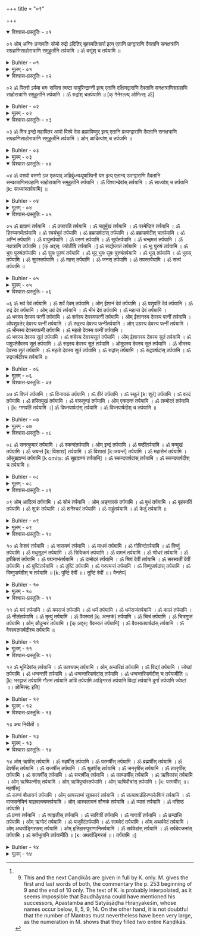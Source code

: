 +++
title = "०९"

+++

<details open><summary>विश्वास-प्रस्तुतिः - ०१</summary>

०१  ओम् अग्निः प्रजापतिः सोमो रुद्रो ऽदितिर् बृहस्पतिःसर्पा इत्य् एतानि प्राग्द्वाराणि दैवतानि सनक्षत्राणि सग्रहाणिसाहोरात्राणि समुहूर्तानि तर्पयामि । ॐ वसूंश् च तर्पयामि ॥
</details>

<details><summary>Buhler - ०१</summary>

1. 'I satiate the deities of the eastern gate, Agni, Prajāpati, Soma, Rudra, Aditi, Bṛhaspati, together with the lunar mansions, with the planets, with the days and nights, and with the Muhūrtas; Om, I also satiate the Vasus; [^1] 


[^1]:  9. This and the next Caṇḍikās are given in full by K. only. M. gives the first and last words of both, the commentary the p. 253 beginning of 9 and the end of 10 only. The text of K. is probably interpolated, as it seems impossible that Baudhāyana could have mentioned his successors, Āpastamba and Satyāṣāḍha Hiraṇyakeśin, whose names occur below, II, 5, 9, 14. On the other hand, it is not doubtful that the number of Mantras must nevertheless have been very large, as the numeration in M. shows that they filled two entire Kaṇḍikās.
</details>

<details><summary>मूलम् - ०१</summary>

०१  ओम् अग्निः प्रजापतिः सोमो रुद्रो ऽदितिर् बृहस्पतिःसर्पा इत्य् एतानि प्राग्द्वाराणि दैवतानि सनक्षत्राणि सग्रहाणिसाहोरात्राणि समुहूर्तानि तर्पयामि । ॐ वसूंश् च तर्पयामि ॥
</details>

<details open><summary>विश्वास-प्रस्तुतिः - ०२</summary>

०२  ॐ पितरो ऽर्यमा भगः सविता त्वष्टा वायुरिन्द्राग्नी इत्य् एतानि दक्षिणद्वाराणि दैवतानि सनक्षत्राणिसग्रहाणि साहोरात्राणि समुहूर्तानि तर्पयामि । ॐ रुद्रांश् चतर्पयामि ॥ [क् गेनेरल्ल्य् ओमित्स्: ॐ]
</details>

<details><summary>Buhler - ०२</summary>

2. 'Om, I satiate the deities of the southern gate, the Pitṛs, Yama, Bhaga, Savitṛ, Tvaṣṭṛ, Vāyu, Indrāgnī, together with the lunar mansions, with the planets, with the days and nights, and with the Muhūrtas; Om, I also satiate the Rudras.
</details>

<details><summary>मूलम् - ०२</summary>

०२  ॐ पितरो ऽर्यमा भगः सविता त्वष्टा वायुरिन्द्राग्नी इत्य् एतानि दक्षिणद्वाराणि दैवतानि सनक्षत्राणिसग्रहाणि साहोरात्राणि समुहूर्तानि तर्पयामि । ॐ रुद्रांश् चतर्पयामि ॥ [क् गेनेरल्ल्य् ओमित्स्: ॐ]
</details>

<details open><summary>विश्वास-प्रस्तुतिः - ०३</summary>

०३  ॐ मित्र इन्द्रो महापितर आपो विश्वे देवा ब्रह्माविष्णुर् इत्य् एतानि प्रत्यग्द्वाराणि दैवतानि सनक्षत्राणि सग्रहाणिसाहोरात्राणि समुहूर्तानि तर्पयामि । ओम् आदित्यांश् च तर्पयामि ॥
</details>

<details><summary>Buhler - ०३</summary>

3. 'Om, I satiate the deities of the western gate, Mitra, Indra, the Mahāpitṛs, the Waters, all the gods, Brahman, Viṣṇu, together with the lunar mansions, with the planets, with the days and nights, and with the Muhūrtas; Om, I also satiate the Ādityas.
</details>

<details><summary>मूलम् - ०३</summary>

०३  ॐ मित्र इन्द्रो महापितर आपो विश्वे देवा ब्रह्माविष्णुर् इत्य् एतानि प्रत्यग्द्वाराणि दैवतानि सनक्षत्राणि सग्रहाणिसाहोरात्राणि समुहूर्तानि तर्पयामि । ओम् आदित्यांश् च तर्पयामि ॥
</details>

<details open><summary>विश्वास-प्रस्तुतिः - ०४</summary>

०४  ॐ वसवो वरुणो ऽज एकपाद् अहिर्बुध्न्यःपूषाश्विनौ यम इत्य् एतान्य् उदग्द्वाराणि दैवतानि सनक्षत्राणिसग्रहाणि साहोरात्राणि समुहूर्तानि तर्पयामि । ॐ विश्वान्देवांस् तर्पयामि । ॐ साध्यांश् च तर्पयामि [k: साध्यांस्तर्पयामि] ॥
</details>

<details><summary>Buhler - ०४</summary>

4. 'Om, I satiate the deities of the northern gate, the Vasus, Varuṇa, Aja-ekapād, Ahibudhnya, Uṣas, the two Aśvins, Yama, together with . . . . . .
</details>

<details><summary>मूलम् - ०४</summary>

०४  ॐ वसवो वरुणो ऽज एकपाद् अहिर्बुध्न्यःपूषाश्विनौ यम इत्य् एतान्य् उदग्द्वाराणि दैवतानि सनक्षत्राणिसग्रहाणि साहोरात्राणि समुहूर्तानि तर्पयामि । ॐ विश्वान्देवांस् तर्पयामि । ॐ साध्यांश् च तर्पयामि [k: साध्यांस्तर्पयामि] ॥
</details>

<details open><summary>विश्वास-प्रस्तुतिः - ०५</summary>

०५  ॐ ब्रह्माणं तर्पयामि । ॐ प्रजापतिं तर्पयामि । ॐ चतुर्मुखं तर्पयामि । ॐ परमेष्ठिनं तर्पयामि । ॐ हिरण्यगर्भंतर्पयामि । ॐ स्वयंभुवं तर्पयामि । ॐ ब्रह्मपार्षदांस् तर्पयामि । ॐ ब्रह्मपार्षदीश् चतर्पयामि । ॐ अग्निं तर्पयामि । ॐ वायुंतर्पयामि । ॐ वरुणं तर्पयामि । ॐ सूर्यंतर्पयामि । ॐ चन्द्रमसं तर्पयामि । ॐ नक्षत्राणि तर्पयामि । [क् अद्द्स्: ज्योतींषि तर्पयामि ।] ॐ सद्योजातं तर्पयामि । ॐ भूः पुरुषं तर्पयामि । ॐ भुवः पुरुषंतर्पयामि । ॐ सुवः पुरुषं तर्पयामि । ॐ भूर् भुवः सुवः पुरुषंतर्पयामि । ॐ भूस् तर्पयामि । ॐ भुवस् तर्पयामि । ॐ सुवस्तर्पयामि । ॐ महस् तर्पयामि । ॐ जनस् तर्पयामि । ॐ तपस्तर्पयामि । ॐ सत्यं तर्पयामि ॥
</details>

<details><summary>Buhler - ०५</summary>

5. 'Om, I satiate all the gods; the Sādhyas; Brahman; Prajāpati; the four-faced god; Hiraṇyagarbha; Svayambhū; the male attendants of Brahman; Parameṣṭhin; the female attendants of Brahman; Agni; Vāyu; Varuṇa; Sūrya; the moon; the lunar mansions; Sadyojāta; Bhūḥ-puruṣa; Bhuvaḥ-puruṣa; Suvaḥ-puruṣa; Bhūḥ; Bhuvaḥ; Suvaḥ; Mahaḥ; Ganaḥ; Tapaḥ; Satya.
</details>

<details><summary>मूलम् - ०५</summary>

०५  ॐ ब्रह्माणं तर्पयामि । ॐ प्रजापतिं तर्पयामि । ॐ चतुर्मुखं तर्पयामि । ॐ परमेष्ठिनं तर्पयामि । ॐ हिरण्यगर्भंतर्पयामि । ॐ स्वयंभुवं तर्पयामि । ॐ ब्रह्मपार्षदांस् तर्पयामि । ॐ ब्रह्मपार्षदीश् चतर्पयामि । ॐ अग्निं तर्पयामि । ॐ वायुंतर्पयामि । ॐ वरुणं तर्पयामि । ॐ सूर्यंतर्पयामि । ॐ चन्द्रमसं तर्पयामि । ॐ नक्षत्राणि तर्पयामि । [क् अद्द्स्: ज्योतींषि तर्पयामि ।] ॐ सद्योजातं तर्पयामि । ॐ भूः पुरुषं तर्पयामि । ॐ भुवः पुरुषंतर्पयामि । ॐ सुवः पुरुषं तर्पयामि । ॐ भूर् भुवः सुवः पुरुषंतर्पयामि । ॐ भूस् तर्पयामि । ॐ भुवस् तर्पयामि । ॐ सुवस्तर्पयामि । ॐ महस् तर्पयामि । ॐ जनस् तर्पयामि । ॐ तपस्तर्पयामि । ॐ सत्यं तर्पयामि ॥
</details>

<details open><summary>विश्वास-प्रस्तुतिः - ०६</summary>

०६  ॐ भवं देवं तर्पयामि । ॐ शर्वं देवम् तर्पयामि । ओम् ईशानं देवं तर्पयामि । ॐ पशुपतिं देवं तर्पयामि । ॐ रुद्रं देवं तर्पयामि । ओम् उग्रं देवं तर्पयामि । ॐ भीमं देवं तर्पयामि । ॐ महान्तं देवं तर्पयामि ।  
ॐ भवस्य देवस्य पत्नीं तर्पयामि । ॐ शर्वस्य देवस्यपत्नीं तर्पयामि । ओम् ईशानस्य देवस्य पत्नीं तर्पयामि । ओंपशुपतेर् देवस्य पत्नीं तर्पयामि । ॐ रुद्रस्य देवस्य पत्नींतर्पयामि । ओम् उग्रस्य देवस्य पत्नीं तर्पयामि । ॐ भीमस्य देवस्यपत्नीं तर्पयामि । ॐ महतो देवस्य पत्नीं तर्पयामि ।  
ॐ भवस्य देवस्य सुतं तर्पयामि । ॐ शर्वस्य देवस्यसुतं तर्पयामि । ओम् ईशानस्य देवस्य सुतं तर्पयामि । ॐ पशुपतेर्देवस्य सुतं तर्पयामि । ॐ रुद्रस्य देवस्य सुतं तर्पयामि । ओमुग्रस्य देवस्य सुतं तर्पयामि । ॐ भीमस्य देवस्य सुतं तर्पयामि । ॐ महतो देवस्य सुतं तर्पयामि । ॐ रुद्रांस् तर्पयामि । ॐ रुद्रपार्षदांस् तर्पयामि । ॐ रुद्रपार्षदीश्च तर्पयामि ॥
</details>

<details><summary>Buhler - ०६</summary>

6. 'Om, I satiate the god Bhava; Sarva; Īśāna; Paśupati; Rudra; Ugra; Bhīmadeva; Mahādeva; the wife of the god Bhava; of the god Sarva; of the god Īśāna; of the god Paśupati; of the god Rudra; of the god Ugra; of Bhīmadeva; of Mahādeva; the son of Bhava; of Sarva; of Īśāna; of Paśupati; of Rudra; of Ugra; of Bhīmadeva; of Mahādeva; Om, I also satiate the Rudras, the attendants of Rudra.
</details>

<details><summary>मूलम् - ०६</summary>

०६  ॐ भवं देवं तर्पयामि । ॐ शर्वं देवम् तर्पयामि । ओम् ईशानं देवं तर्पयामि । ॐ पशुपतिं देवं तर्पयामि । ॐ रुद्रं देवं तर्पयामि । ओम् उग्रं देवं तर्पयामि । ॐ भीमं देवं तर्पयामि । ॐ महान्तं देवं तर्पयामि ।  
ॐ भवस्य देवस्य पत्नीं तर्पयामि । ॐ शर्वस्य देवस्यपत्नीं तर्पयामि । ओम् ईशानस्य देवस्य पत्नीं तर्पयामि । ओंपशुपतेर् देवस्य पत्नीं तर्पयामि । ॐ रुद्रस्य देवस्य पत्नींतर्पयामि । ओम् उग्रस्य देवस्य पत्नीं तर्पयामि । ॐ भीमस्य देवस्यपत्नीं तर्पयामि । ॐ महतो देवस्य पत्नीं तर्पयामि ।  
ॐ भवस्य देवस्य सुतं तर्पयामि । ॐ शर्वस्य देवस्यसुतं तर्पयामि । ओम् ईशानस्य देवस्य सुतं तर्पयामि । ॐ पशुपतेर्देवस्य सुतं तर्पयामि । ॐ रुद्रस्य देवस्य सुतं तर्पयामि । ओमुग्रस्य देवस्य सुतं तर्पयामि । ॐ भीमस्य देवस्य सुतं तर्पयामि । ॐ महतो देवस्य सुतं तर्पयामि । ॐ रुद्रांस् तर्पयामि । ॐ रुद्रपार्षदांस् तर्पयामि । ॐ रुद्रपार्षदीश्च तर्पयामि ॥
</details>

<details open><summary>विश्वास-प्रस्तुतिः - ०७</summary>

०७  ॐ विघ्नं तर्पयामि । ॐ विनायकं तर्पयामि । ॐ वीरं तर्पयामि । ॐ स्थूलं [k: शूरं] तर्पयामि । ॐ वरदं तर्पयामि । ॐ हस्तिमुखं तर्पयामि । ॐ वक्रतुण्डं तर्पयामि । ओम् एकदन्तं तर्पयामि । ॐ लम्बोदरं तर्पयामि । [k: गणपतिं तर्पयामि ।] ॐ विघ्नपार्षदांस् तर्पयामि । ॐ विघ्नपार्षदीश् च तर्पयामि ॥
</details>

<details><summary>Buhler - ०७</summary>

7. 'Om, I satiate Vighna; Vināyaka; Vīra; Sthūla; Varada; Hastimukha; Vakratuṇḍa; Ekadanta; Lambodara; the male attendants of Vighna; the female attendants of Vighna.
</details>

<details><summary>मूलम् - ०७</summary>

०७  ॐ विघ्नं तर्पयामि । ॐ विनायकं तर्पयामि । ॐ वीरं तर्पयामि । ॐ स्थूलं [k: शूरं] तर्पयामि । ॐ वरदं तर्पयामि । ॐ हस्तिमुखं तर्पयामि । ॐ वक्रतुण्डं तर्पयामि । ओम् एकदन्तं तर्पयामि । ॐ लम्बोदरं तर्पयामि । [k: गणपतिं तर्पयामि ।] ॐ विघ्नपार्षदांस् तर्पयामि । ॐ विघ्नपार्षदीश् च तर्पयामि ॥
</details>

<details open><summary>विश्वास-प्रस्तुतिः - ०८</summary>

०८  ॐ सनत्कुमारं तर्पयामि । ॐ स्कन्दंतर्पयामि । ओम् इन्द्रं तर्पयामि । ॐ षष्ठींतर्पयामि । ॐ षण्मुखं तर्पयामि । ॐ जयन्तं [k: विशाखं] तर्पयामि । ॐ विशाखं [k:जयन्तं] तर्पयामि । ॐ महासेनं तर्पयामि । ओंसुब्रह्मण्यं तर्पयामि [k omits: ॐ सुब्रह्मण्यं तर्पयामि] । ॐ स्कन्दपार्षदांस् तर्पयामि । ॐ स्कन्दपार्षदीश् च तर्पयामि ॥
</details>

<details><summary>Buhler - ०८</summary>

8. 'Om, I satiate Sanatkumāra; Skanda; Indra; Shaṣṭhī; Shaṇmukha; Viśākha; Mahāsena; Subrahmaṇya; the male attendants of Skanda; the female attendants of Skanda.
</details>

<details><summary>मूलम् - ०८</summary>

०८  ॐ सनत्कुमारं तर्पयामि । ॐ स्कन्दंतर्पयामि । ओम् इन्द्रं तर्पयामि । ॐ षष्ठींतर्पयामि । ॐ षण्मुखं तर्पयामि । ॐ जयन्तं [k: विशाखं] तर्पयामि । ॐ विशाखं [k:जयन्तं] तर्पयामि । ॐ महासेनं तर्पयामि । ओंसुब्रह्मण्यं तर्पयामि [k omits: ॐ सुब्रह्मण्यं तर्पयामि] । ॐ स्कन्दपार्षदांस् तर्पयामि । ॐ स्कन्दपार्षदीश् च तर्पयामि ॥
</details>

<details open><summary>विश्वास-प्रस्तुतिः - ०९</summary>

०९  ओम् आदित्यं तर्पयामि । ॐ सोमं तर्पयामि । ओम् अङ्गारकं तर्पयामि । ॐ बुधं तर्पयामि । ॐ बृहस्पतिं तर्पयामि । ॐ शुक्रं तर्पयामि । ॐ शनैश्चरं तर्पयामि । ॐ राहुंतर्पयामि । ॐ केतुं तर्पयामि ॥
</details>

<details><summary>Buhler - ०९</summary>

9. 'Om, I satiate Āditya; Soma; Aṅgāraka; Budha; Bṛhaspati; Śukra; Śanaiścara; Rāhu; Ketu.

To. 'Om, I satiate Keśava; Nārāyaṇa; Mādhava; Govinda; Viṣṇu; Madhusūdana; Trivikrama; Vāmana; Śrīdhara; Hṛṣīkeśa; Padmanābha; Dāmodara; the goddess Śrī; the goddess Sarasvatī; Puṣṭi; Tuṣṭi; Viṣṇu; Garutmat; the male attendants of Viṣṇu; the female attendants of Viṣṇu.
</details>

<details><summary>मूलम् - ०९</summary>

०९  ओम् आदित्यं तर्पयामि । ॐ सोमं तर्पयामि । ओम् अङ्गारकं तर्पयामि । ॐ बुधं तर्पयामि । ॐ बृहस्पतिं तर्पयामि । ॐ शुक्रं तर्पयामि । ॐ शनैश्चरं तर्पयामि । ॐ राहुंतर्पयामि । ॐ केतुं तर्पयामि ॥
</details>

<details open><summary>विश्वास-प्रस्तुतिः - १०</summary>

१०  ॐ केशवं तर्पयामि । ॐ नारायणं तर्पयामि । ॐ माधवं तर्पयामि । ॐ गोविन्दंतर्पयामि । ॐ विष्णुं तर्पयामि । ॐ मधुसूदनं तर्पयामि । ॐ त्रिविक्रमं तर्पयामि । ॐ वामनं तर्पयामि । ॐ श्रीधरं तर्पयामि । ॐ हृषीकेशं तर्पयामि । ॐ पद्मनाभंतर्पयामि । ॐ दामोदरं तर्पयामि । ॐ श्रियं देवीं तर्पयामि । ॐ सरस्वतीं देवीं तर्पयामि । ॐ पुष्टिंतर्पयामि । ॐ तुष्टिं तर्पयामि । ॐ गरुत्मन्तं तर्पयामि । ॐ विष्णुपार्षदांस् तर्पयामि । ॐ विष्णुपार्षदीश् च तर्पयामि ॥ [k: पुष्टिं देवीं ॥। तुष्टिं देवीं ॥। वैनतेयं]
</details>

<details><summary>Buhler - १०</summary>

MISSING
</details>

<details><summary>मूलम् - १०</summary>

१०  ॐ केशवं तर्पयामि । ॐ नारायणं तर्पयामि । ॐ माधवं तर्पयामि । ॐ गोविन्दंतर्पयामि । ॐ विष्णुं तर्पयामि । ॐ मधुसूदनं तर्पयामि । ॐ त्रिविक्रमं तर्पयामि । ॐ वामनं तर्पयामि । ॐ श्रीधरं तर्पयामि । ॐ हृषीकेशं तर्पयामि । ॐ पद्मनाभंतर्पयामि । ॐ दामोदरं तर्पयामि । ॐ श्रियं देवीं तर्पयामि । ॐ सरस्वतीं देवीं तर्पयामि । ॐ पुष्टिंतर्पयामि । ॐ तुष्टिं तर्पयामि । ॐ गरुत्मन्तं तर्पयामि । ॐ विष्णुपार्षदांस् तर्पयामि । ॐ विष्णुपार्षदीश् च तर्पयामि ॥ [k: पुष्टिं देवीं ॥। तुष्टिं देवीं ॥। वैनतेयं]
</details>

<details open><summary>विश्वास-प्रस्तुतिः - ११</summary>

११  ॐ यमं तर्पयामि । ॐ यमराजं तर्पयामि । ॐ धर्मं तर्पयामि । ॐ धर्मराजंतर्पयामि । ॐ कालं तर्पयामि । ॐ नीलंतर्पयामि । ॐ मृत्युं तर्पयामि । ॐ वैवस्वतं [k: अन्तकं] तर्पयामि । ॐ चित्रं तर्पयामि । ॐ चित्रगुप्तं तर्पयामि । ओम् औदुम्बरं तर्पयामि । [क् अद्द्स्: वैवस्वतं तर्पयामि] । ॐ वैवस्वतपार्षदांस् तर्पयामि । ॐ वैवस्वतपार्षदीश्च तर्पयामि ॥
</details>

<details><summary>Buhler - ११</summary>

11. 'Om, I satiate Yama; Yamarāja; Dharma; Dharmarāja; Kāla; Nīla; Mṛtyu; Mṛtyuñjaya; Vaivasvata; Citragupta; Audumbara; the male attendants of Vaivasvata; the female attendants of Vaivasvata.
</details>

<details><summary>मूलम् - ११</summary>

११  ॐ यमं तर्पयामि । ॐ यमराजं तर्पयामि । ॐ धर्मं तर्पयामि । ॐ धर्मराजंतर्पयामि । ॐ कालं तर्पयामि । ॐ नीलंतर्पयामि । ॐ मृत्युं तर्पयामि । ॐ वैवस्वतं [k: अन्तकं] तर्पयामि । ॐ चित्रं तर्पयामि । ॐ चित्रगुप्तं तर्पयामि । ओम् औदुम्बरं तर्पयामि । [क् अद्द्स्: वैवस्वतं तर्पयामि] । ॐ वैवस्वतपार्षदांस् तर्पयामि । ॐ वैवस्वतपार्षदीश्च तर्पयामि ॥
</details>

<details open><summary>विश्वास-प्रस्तुतिः - १२</summary>

१२  ॐ भूमिदेवांस् तर्पयामि । ॐ काश्यपम् तर्पयामि । ओम् अन्तरिक्षं तर्पयामि । ॐ विद्यां तर्पयामि । ज्येष्ठां तर्पयामि । ॐ धन्वन्तरिं तर्पयामि । ॐ धन्वन्तरिपार्षदांस् तर्पयामि । ॐ धन्वन्तरिपार्षदीश् च तर्पयामीति ॥ [k: भरद्वाजं तर्पयामि गौतमं तर्पयामि अत्रिं तर्पयामि आङ्गिरसं तर्पयामि विद्यां तर्पयामि दुर्गां तर्पयामि ज्येष्टां ॥। ओमित्स्: इति]
</details>

<details><summary>Buhler - १२</summary>

12. 'Om, I satiate the gods of the earth; Kāśyapa; Antarikṣa; Vidyā; Dhanvaṇtari; the male attendants of Dhanvaṇtari; the female attendants of Dhanvaṇtari.'
</details>

<details><summary>मूलम् - १२</summary>

१२  ॐ भूमिदेवांस् तर्पयामि । ॐ काश्यपम् तर्पयामि । ओम् अन्तरिक्षं तर्पयामि । ॐ विद्यां तर्पयामि । ज्येष्ठां तर्पयामि । ॐ धन्वन्तरिं तर्पयामि । ॐ धन्वन्तरिपार्षदांस् तर्पयामि । ॐ धन्वन्तरिपार्षदीश् च तर्पयामीति ॥ [k: भरद्वाजं तर्पयामि गौतमं तर्पयामि अत्रिं तर्पयामि आङ्गिरसं तर्पयामि विद्यां तर्पयामि दुर्गां तर्पयामि ज्येष्टां ॥। ओमित्स्: इति]
</details>

<details open><summary>विश्वास-प्रस्तुतिः - १३</summary>

१३  अथ निवीती ॥
</details>

<details><summary>Buhler - १३</summary>

13. Next, passing the sacrificial thread round the neck, (he offers the following libations):
</details>

<details><summary>मूलम् - १३</summary>

१३  अथ निवीती ॥
</details>

<details open><summary>विश्वास-प्रस्तुतिः - १४</summary>

१४  ओम् ऋषींस् तर्पयामि । ॐ महर्षींस् तर्पयामि । ॐ परमर्षींस् तर्पयामि । ॐ ब्रह्मर्षींस् तर्पयामि । ॐ देवर्षींस् तर्पयामि । ॐ राजर्षींस् तर्पयामि । ॐ श्रुतर्षींस् तर्पयामि । ॐ जनरृषींस् तर्पयामि । ॐ तपरृषींस् तर्पयामि । ॐ सत्यर्षींस् तर्पयामि । ॐ सप्तर्षींस् तर्पयामि । ॐ काण्डर्षींस् तर्पयामि । ॐ ऋषिकांस् तर्पयामि । ओम् ऋषिपत्नीस् तर्पयामि । ओम् ऋषिपुत्रांस्तर्पयामि । ओम् ऋषिपौत्रांस् तर्पयामि । [k: परमर्षींस् ॥। महर्षींस्]  
ॐ काण्वं बौधायनं तर्पयामि । ओम् आपस्तम्बं सूत्रकारं तर्पयामि । ॐ सत्याषाढंहिरण्यकेशिनं तर्पयामि । ॐ वाजसनेयिनं याज्ञवल्क्यम्तर्पयामि । ओम् आश्वलायनं शौनकं तर्पयामि । ॐ व्यासं तर्पयामि । ॐ वसिष्ठं तर्पयामि ।  
ॐ प्रणवं तर्पयामि । ॐ व्याहृतीस् तर्पयामि । ॐ सावित्रीं तर्पयामि । ॐ गायत्रीं तर्पयामि । ॐ छन्दांसि तर्पयामि । ओम् ऋग्वेदं तर्पयामि । ॐ यजुर्वेदंतर्पयामि । ॐ सामवेदं तर्पयामि । ओम् अथर्ववेदं तर्पयामि । ओम् अथर्वाङ्गिरसस् तर्पयामि । ओम् इतिहासपुराणानितर्पयामि । ॐ सर्ववेदांस् तर्पयामि । ॐ सर्वदेवजनांस् तर्पयामि । ॐ सर्वभूतानि तर्पयामीति ॥ [k: अथर्वाङ्गिरसं ॥। तर्पयामि ॥]
</details>

<details><summary>Buhler - १४</summary>

14. 'Om, I satiate the Ṛṣis; the great Ṛṣis; the best Ṛṣis; the Brahmarshis; the divine Ṛṣis; the royal Ṛṣis; the Śrutarshis; the Seven Ṛṣis; the Ṛṣis of the Kāṇḍas (of the Yajur-veda); the Ṛṣikas; the wives of the Ṛṣis; the sons of the Ṛṣis; Kaṇva Baudhāyana; Āpastamba, the author of the Sūtra; Satyāṣāḍha Hiraṇyakeśin; Vājaśaneyin Yājñavalkya; Āśvalāyana Śaunaka; Vyāsa; the syllable Om; the Vyāhṛtis; the Sāvitrī; the Gāyatrī; the Khaṇḍas; the Rig-vela; the Yajur-veda; the Sāma-veda; the Atharvāṅgirasa; the Itihāsa and Purāṇa; all the Vedas; the servants of all gods; all beings.'
</details>

<details><summary>मूलम् - १४</summary>

१४  ओम् ऋषींस् तर्पयामि । ॐ महर्षींस् तर्पयामि । ॐ परमर्षींस् तर्पयामि । ॐ ब्रह्मर्षींस् तर्पयामि । ॐ देवर्षींस् तर्पयामि । ॐ राजर्षींस् तर्पयामि । ॐ श्रुतर्षींस् तर्पयामि । ॐ जनरृषींस् तर्पयामि । ॐ तपरृषींस् तर्पयामि । ॐ सत्यर्षींस् तर्पयामि । ॐ सप्तर्षींस् तर्पयामि । ॐ काण्डर्षींस् तर्पयामि । ॐ ऋषिकांस् तर्पयामि । ओम् ऋषिपत्नीस् तर्पयामि । ओम् ऋषिपुत्रांस्तर्पयामि । ओम् ऋषिपौत्रांस् तर्पयामि । [k: परमर्षींस् ॥। महर्षींस्]  
ॐ काण्वं बौधायनं तर्पयामि । ओम् आपस्तम्बं सूत्रकारं तर्पयामि । ॐ सत्याषाढंहिरण्यकेशिनं तर्पयामि । ॐ वाजसनेयिनं याज्ञवल्क्यम्तर्पयामि । ओम् आश्वलायनं शौनकं तर्पयामि । ॐ व्यासं तर्पयामि । ॐ वसिष्ठं तर्पयामि ।  
ॐ प्रणवं तर्पयामि । ॐ व्याहृतीस् तर्पयामि । ॐ सावित्रीं तर्पयामि । ॐ गायत्रीं तर्पयामि । ॐ छन्दांसि तर्पयामि । ओम् ऋग्वेदं तर्पयामि । ॐ यजुर्वेदंतर्पयामि । ॐ सामवेदं तर्पयामि । ओम् अथर्ववेदं तर्पयामि । ओम् अथर्वाङ्गिरसस् तर्पयामि । ओम् इतिहासपुराणानितर्पयामि । ॐ सर्ववेदांस् तर्पयामि । ॐ सर्वदेवजनांस् तर्पयामि । ॐ सर्वभूतानि तर्पयामीति ॥ [k: अथर्वाङ्गिरसं ॥। तर्पयामि ॥]
</details>

